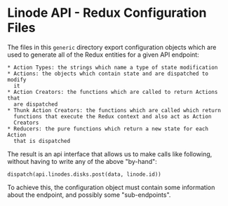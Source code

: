 # Linode API - Redux Configuration Files

The files in this `generic` directory export configuration objects which are
used to generate all of the Redux entities for a given API endpoint:

    * Action Types: the strings which name a type of state modification 
    * Actions: the objects which contain state and are dispatched to modify 
      it
    * Action Creators: the functions which are called to return Actions that
      are dispatched
    * Thunk Action Creators: the functions which are called which return 
      functions that execute the Redux context and also act as Action 
      Creators
    * Reducers: the pure functions which return a new state for each Action
      that is dispatched

The result is an api interface that allows us to make calls like following,
without having to write any of the above "by-hand":

`dispatch(api.linodes.disks.post(data, linode.id))`

To achieve this, the configuration object must contain some information 
about the endpoint, and possibly some "sub-endpoints".

 